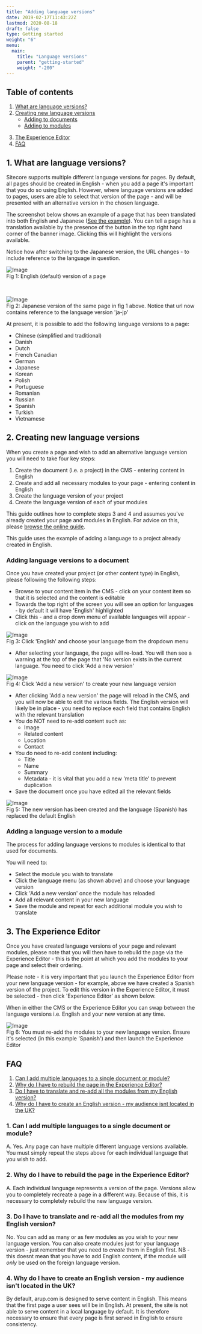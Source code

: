 ```yaml
---
title: "Adding language versions"
date: 2019-02-17T11:43:22Z
lastmod: 2020-08-18
draft: false
type: Getting started
weight: "6"
menu:
  main:
    title: "Language versions"
    parent: "getting-started"
    weight: "-200"
---
```


<section class="container" id="">
	<div class="rich-text">
		<div class="reveal rich-text__content">
			<h2>Table of contents</h2>
		</div>
	</div>
</section>
<section class="container">
	<div class="menu_row">
		<div class="menu_section two">
			<ol class="header-list">
				<li>
					<a href="#what">What are language versions?</a>
				</li>
				<li>
					<a href="#creating">Creating new language versions</a>
					<ul class="sub-header-list">
						<li>
							<a href="#documents">Adding to documents</a>
						</li>
						<li>
							<a href="#modules">Adding to modules</a>
						</li>
					</ul>
				</li>
			</ol>
		</div>
		<div class="menu_section two">
			<ol class="header-list second" start="3">
				<li>
					<a href="#experience">The Experience Editor</a>
				</li>
				<li>
					<a href="#faq">FAQ</a>
				</li>
			</ol>
		</div>
	</div>
</section>
<section class="container" id="what">
	<div class="rich-text">
		<div class="reveal rich-text__content">
			<h2>1. What are language versions?</h2>
			<p>Sitecore supports multiple different language versions for pages. By default, all pages should be created in English - when you add a page it's important that you do so using English. However, where language versions are added to pages, users are able to select that version of the page - and will be presented with an alternative version in the chosen language. </P><P>The screenshot below shows an example of a page that has been translated into both English and Japanese (<a href="https://www.arup.com/projects/singapore-sports-hub" target="_blank">See the example</a>). You can tell a page has a translation available by the presence of the button in the top right hand corner of the banner image. Clicking this will highlight the versions available.</p><P>Notice how after switching to the Japanese version, the URL changes - to include reference to the language in question.</p>
			<div class="training-image"><img alt="Image" class="mainImg" src="/images/languages/english-version.jpg"></div>
			<div class="halfbleed__detail">
				Fig 1: English (default) version of a page
			</div>
			<p>&nbsp;</p>
			<div class="training-image"><img alt="Image" class="mainImg" src="/images/languages/japanese-version.jpg"></div>
			<div class="halfbleed__detail">
				Fig 2: Japanese version of the same page in fig 1 above. Notice that url now contains reference to the language version 'ja-jp'
			</div>
			<p>At present, it is possible to add the following language versions to a page:</p>
			<ul>
				<li>Chinese (simplified and traditional)</li>
				<li>Danish</li>
				<li>Dutch</li>
				<li>French Canadian</li>
				<li>German</li>
				<li>Japanese</li>
				<li>Korean</li>
				<li>Polish</li>
				<li>Portuguese</li>
				<li>Romanian</li>
				<li>Russian</li>
				<li>Spanish</li>
				<li>Turkish</li>
				<li>Vietnamese</li>
			</ul>
		</div>
	</div>
</section>
<section class="container" id="creating">
	<div class="rich-text">
		<div class="reveal rich-text__content">
			<h2>2. Creating new language versions</h2>
			<p>When you create a page and wish to add an alternative language version you will need to take four key steps:</p>
			<ol>
				<li>Create the document (i.e. a project) in the CMS - entering content in English</li>
				<li>Create and add all necessary modules to your page - entering content in English</li>
				<li>Create the language version of your project</li>
				<li>Create the language version of each of your modules</li>
			</ol>
			<p>This guide outlines how to complete steps 3 and 4 and assumes you've already created your page and modules in English. For advice on this, please <a href="/">browse the online guide</a>.</p>
			<p>This guide uses the example of adding a language to a project already created in English.</p>
		</div>
	</div>
</section>
<section class="container" id="">
	<div class="rich-text">
		<div class="reveal rich-text__content">
			<h3><a id="documents" name="documents"></a>Adding language versions to a document</h3>
			<p>Once you have created your project (or other content type) in English, please following the following steps:</p>
			<ul>
				<li>Browse to your content item in the CMS - click on your content item so that it is selected and the content is editable</li>
				<li>Towards the top right of the screen you will see an option for languages - by default it will have 'English' highlighted</li>
				<li>Click this - and a drop down menu of available languages will appear - click on the language you wish to add</li>
			</ul>
			<div class="training-image"><img alt="Image" class="mainImg" src="/images/languages/language-selection.jpg"></div>
			<div class="halfbleed__detail">
				Fig 3: Click 'English' and choose your language from the dropdown menu
			</div>
			<ul>
				<li>After selecting your language, the page will re-load. You will then see a warning at the top of the page that 'No version exists in the current language. You need to click 'Add a new version'</li>
			</ul>
			<div class="training-image"><img alt="Image" class="mainImg" src="/images/languages/add-version.jpg"></div>
			<div class="halfbleed__detail">
				Fig 4: Click 'Add a new version' to create your new language version
			</div>
			<ul>
				<li>After clicking 'Add a new version' the page will reload in the CMS, and you will now be able to edit the various fields. The English version will likely be in place - you need to replace each field that contains English with the relevant translation</li>
				<li>You do NOT need to re-add content such as:
					<ul>
						<li>Image</li>
						<li>Related content</li>
						<li>Location</li>
						<li>Contact</li>
					</ul>
				</li>
				<li>You do need to re-add content including:
					<ul>
						<li>Title</li>
						<li>Name</li>
						<li>Summary</li>
						<li>Metadata - it is vital that you add a new 'meta title' to prevent duplication</li>
					</ul>
				</li>
				<li>Save the document once you have edited all the relevant fields</li>
			</ul>
			<div class="training-image"><img alt="Image" class="mainImg" src="/images/languages/selected-language.jpg"></div>
			<div class="halfbleed__detail">
				Fig 5: The new version has been created and the language (Spanish) has replaced the default English
			</div>
		</div>
	</div>
</section>
<section class="container" id="">
	<div class="rich-text">
		<div class="reveal rich-text__content">
			<h3><a id="modules" name="modules"></a>Adding a language version to a module</h3>
			<p>The process for adding language versions to modules is identical to that used for documents.</p>
			<p>You will need to:</p>
			<ul>
				<li>Select the module you wish to translate</li>
				<li>Click the language menu (as shown above) and choose your language version</li>
				<li>Click 'Add a new version' once the module has reloaded</li>
				<li>Add all relevant content in your new language</li>
				<li>Save the module and repeat for each additional module you wish to translate</li>
			</ul>
		</div>
	</div>
</section>
<section class="container" id="experience">
	<div class="rich-text">
		<div class="reveal rich-text__content">
			<h2>3. The Experience Editor</h2>
			<p>Once you have created language versions of your page and relevant modules, please note that you will then have to rebuild the page via the Experience Editor - this is the point at which you add the modules to your page and select their ordering.</p>
			<p>Please note - it is very important that you launch the Experience Editor from your new language version - for example, above we have created a Spanish version of the project. To edit this version in the Experience Editor, it must be selected - then click 'Experience Editor' as shown below.</p>
			<p>When in either the CMS or the Experience Editor you can swap between the language versions i.e. English and your new version at any time.</p>
			<div class="training-image"><img alt="Image" class="mainImg" src="/images/languages/selected-language.jpg"></div>
			<div class="halfbleed__detail">
				Fig 6: You must re-add the modules to your new language version. Ensure it's selected (in this example 'Spanish') and then launch the Experience Editor
			</div>
		</div>
	</div>
</section>
<section class="container" id="faq">
	<div class="rich-text">
		<div class="reveal rich-text__content">
			<h2>FAQ</h2>
			<ol class="header-list">
				<li>
					<a href="#faq-multiple">Can I add multiple languages to a single document or module?</a>
				</li>
				<li>
					<a href="#faq-why">Why do I have to rebuild the page in the Experience Editor?</a>
				</li>
				<li>
					<a href="#faq-modules">Do I have to translate and re-add all the modules from my English version?</a>
				</li>
				<li>
					<a href="#faq-english">Why do I have to create an English version - my audience isnt located in the UK?</a>
				</li>
			</ol>
			<h3><a id="faq-multiple" name="faq-multiple"></a>1. Can I add multiple languages to a single document or module?</h3>
			<p>A. Yes. Any page can have multiple different language versions available. You must simply repeat the steps above for each individual language that you wish to add.</p>
			<h3><a id="faq-why" name="faq-why"></a>2. Why do I have to rebuild the page in the Experience Editor?</h3>
			<p>A. Each individual language represents a version of the page. Versions allow you to completely recreate a page in a different way. Because of this, it is necessary to completely rebuild the new language version.</p>
			<h3><a id="faq-modules" name="faq-modules"></a>3. Do I have to translate and re-add all the modules from my English version?</h3>
			<p>No. You can add as many or as few modules as you wish to your new language version. You can also create modules just for your language version - just remember that you need to <i>create</i> them in English first. NB - this doesnt mean that you have to add English content, if the module will <i>only</i> be used on the foreign language version.</p>
			<h3><a id="faq-english" name="faq-english"></a>4. Why do I have to create an English version - my audience isn't located in the UK?</h3>
			<p>By default, arup.com is designed to serve content in English. This means that the first page a user sees will be in English. At present, the site is not able to serve content in a local language by default. It is therefore necessary to ensure that every page is first served in English to ensure consistency.</p>
		</div>
	</div>
</section>